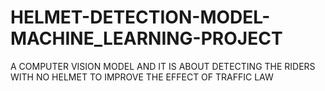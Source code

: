 # HELMET-DETECTION-MODEL-MACHINE_LEARNING-PROJECT
A COMPUTER VISION MODEL  AND IT IS ABOUT DETECTING THE RIDERS WITH NO HELMET TO IMPROVE THE EFFECT OF TRAFFIC LAW 
